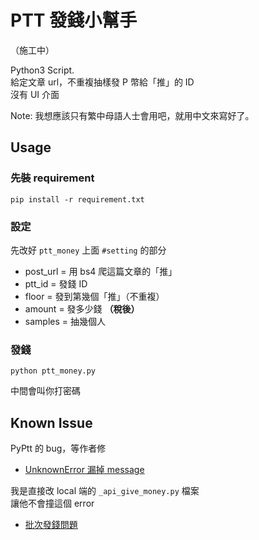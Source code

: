 # PTT 發錢小幫手

（施工中）

Python3 Script.\
給定文章 url，不重複抽樣發 P 幣給「推」的 ID\
沒有 UI 介面

Note: 我想應該只有繁中母語人士會用吧，就用中文來寫好了。

## Usage

### 先裝 requirement

```
pip install -r requirement.txt
```

### 設定

先改好 `ptt_money` 上面 `#setting` 的部分

- post_url = 用 bs4 爬這篇文章的「推」
- ptt_id = 發錢 ID
- floor = 發到第幾個「推」（不重複）
- amount = 發多少錢 **（稅後）**
- samples = 抽幾個人

### 發錢

```
python ptt_money.py
```

中間會叫你打密碼

## Known Issue

PyPtt 的 bug，等作者修

- [UnknownError 漏掉 message](https://github.com/PttCodingMan/PyPtt/issues/52)

我是直接改 local 端的 `_api_give_money.py` 檔案\
讓他不會撞這個 error

- [批次發錢問題](https://github.com/PttCodingMan/PyPtt/issues/53)

